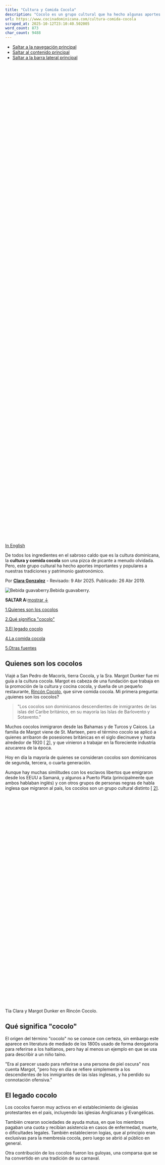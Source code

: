 ```yaml
---
title: "Cultura y Comida Cocola"
description: "Cocolo es un grupo cultural que ha hecho algunas aportes importantes a nuestras tradiciones culturales y a nuestro patrimonio gastronómico."
url: https://www.cocinadominicana.com/cultura-comida-cocola
scraped_at: 2025-10-12T23:10:40.502005
word_count: 873
char_count: 9488
---
```


- [Saltar a la navegación principal](https://www.cocinadominicana.com/cultura-comida-cocola#genesis-nav-primary)
- [Saltar al contenido principal](https://www.cocinadominicana.com/cultura-comida-cocola#genesis-content)
- [Saltar a la barra lateral principal](https://www.cocinadominicana.com/cultura-comida-cocola#genesis-sidebar-primary)

![Cultura y comida cocola.](data:image/svg+xml,%3Csvg%20xmlns='http://www.w3.org/2000/svg'%20viewBox='0%200%201000%201500'%3E%3C/svg%3E)

![Cultura y comida cocola.](data:image/svg+xml,%3Csvg%20xmlns='http://www.w3.org/2000/svg'%20viewBox='0%200%201000%201500'%3E%3C/svg%3E)

[In English](https://www.dominicancooking.com/cocolo-food-culture)

De todos los ingredientes en el sabroso caldo que es la cultura dominicana, la **cultura y comida cocola** son una pizca de picante a menudo olvidada. Pero, este grupo cultural ha hecho aportes importantes y populares a nuestras tradiciones y patrimonio gastronómico.

Por **[Clara Gonzalez](https://www.cocinadominicana.com/clara-gonzalez)** \- Revisado: 9 Abr 2025. Publicado: 26 Abr 2019.

![Bebida guavaberry.](https://www.cocinadominicana.com/wp-content/uploads/2019/04/guavaberry-drink-liqueur-CG-003.jpg)Bebida guavaberry.

**SALTAR A:**[mostrar ↓](https://www.cocinadominicana.com/cultura-comida-cocola#)

[1.Quienes son los cocolos](https://www.cocinadominicana.com/cultura-comida-cocola#quienes-son-los-cocolos)

[2.Qué significa "cocolo"](https://www.cocinadominicana.com/cultura-comida-cocola#que-significa-cocolo)

[3.El legado cocolo](https://www.cocinadominicana.com/cultura-comida-cocola#el-legado-cocolo)

[4.La comida cocola](https://www.cocinadominicana.com/cultura-comida-cocola#la-comida-cocola)

[5.Otras fuentes](https://www.cocinadominicana.com/cultura-comida-cocola#otras-fuentes)

## Quienes son los cocolos

Viajé a San Pedro de Macorís, tierra Cocola, y la Sra. Margot Dunker fue mi guía a la cultura cocola. Margot es cabeza de una fundación que trabaja en la promoción de la cultura y cocina cocola, y dueña de un pequeño restaurante, [Rincón Cocolo](https://www.facebook.com/rinconcocolo/), que sirve comida cocola. Mi primera pregunta: ¿quienes son los cocolos?

> "Los cocolos son dominicanos descendientes de inmigrantes de las islas del Caribe británico, en su mayoría las Islas de Barlovento y Sotavento."

Muchos cocolos inmigraron desde las Bahamas y de Turcos y Caicos. La familia de Margot viene de St. Marteen, pero el término cocolo se aplicó a quienes arribaron de posesiones británicas en el siglo diecinueve y hasta alrededor de 1920 \[ [2](https://www.cocinadominicana.com/cultura-comida-cocola#source)\], y que vinieron a trabajar en la floreciente industria azucarera de la época.

Hoy en día la mayoría de quienes se consideran cocolos son dominicanos de segunda, tercera, o cuarta generación.

Aunque hay muchas similitudes con los esclavos libertos que emigraron desde los EEUU a Samaná, y algunos a Puerto Plata (principalmente que ambos hablaban inglés) y con otros grupos de personas negras de habla inglesa que migraron al país, los cocolos son un grupo cultural distinto \[ [2](https://www.cocinadominicana.com/cultura-comida-cocola#source)\].

![Fundación Dunker Lambert de Cultura Cocola.](data:image/svg+xml,%3Csvg%20xmlns='http://www.w3.org/2000/svg'%20viewBox='0%200%20600%20400'%3E%3C/svg%3E)![Tía Clara y Margot Dunker.](data:image/svg+xml,%3Csvg%20xmlns='http://www.w3.org/2000/svg'%20viewBox='0%200%20600%20400'%3E%3C/svg%3E)

Tía Clara y Margot Dunker en Rincón Cocolo.

## Qué significa "cocolo"

El origen del término "cocolo" no se conoce con certeza, sin embargo este aparece en literatura de mediado de los 1800s usado de forma derogatoria para referirse a los haitianos, pero hay al menos un ejemplo en que se usa para describir a un niño taíno.

"Era al parecer usado para referirse a una persona de piel oscura" nos cuenta Margot, "pero hoy en día se refiere simplemente a los descendientes de los inmigrantes de las islas inglesas, y ha perdido su connotación ofensiva."

## El legado cocolo

Los cocolos fueron muy activos en el establecimiento de iglesias protestantes en el país, incluyendo las iglesias Anglicanas y Evangélicas.

También crearon sociedades de ayuda mutua, en que los miembros pagaban una cuota y recibían asistencia en casos de enfermedad, muerte, o dificultades legales. También establecieron logias, que al principio eran exclusivas para la membresía cocola, pero luego se abrió al público en general.

Otra contribución de los cocolos fueron los guloyas, una comparsa que se ha convertido en una tradición de su carnaval.

![Catedral de San Pedro de Macorís.](data:image/svg+xml,%3Csvg%20xmlns='http://www.w3.org/2000/svg'%20viewBox='0%200%20600%20900'%3E%3C/svg%3E)

![Guloyas, carnaval.](data:image/svg+xml,%3Csvg%20xmlns='http://www.w3.org/2000/svg'%20viewBox='0%200%20600%20896'%3E%3C/svg%3E)

Catedral de San Pedro de Macorís, y Guloya en carnaval.

## La comida cocola

Y por supuesto, los cocolos también hicieron aportes culinarios a nuestra cultura.

El más conocido es el [Yaniqueque versión cocola](https://www.cocinadominicana.com/yaniqueque), seguido de los [Domplines](https://www.cocinadominicana.com/receta-domplines-dominicanos). Menos conocidos son el [Guavaberry](https://www.cocinadominicana.com/guavaberry-licor-receta), [Calalú](https://www.cocinadominicana.com/dominica-vs-republica-dominicana), una sopa que tiene como uno de sus ingredientes las hojas de la [yautía coco](https://www.cocinadominicana.com/viveres-dominicanos-tuberculos), y Funyí, un plato a base de maíz. En los postres no puedes perderte el [Dulce de arrayán](https://www.cocinadominicana.com/dulce-arrayan-guavaberry-almibar) o guavaberry en almíbar.

**¿Eres descendiente de Cocolos?** ¿Cómo mantienes viva esta parte de tu herencia culinaria? Nos encantaría oírlo en los comentarios.

![Tía Clara](data:image/svg+xml,%3Csvg%20xmlns='http://www.w3.org/2000/svg'%20viewBox='0%200%20125%2028'%3E%3C/svg%3E)

## Otras fuentes

1. Tolentino Dipp, Hugo, _Itinerario Histórico de la Gastronomía Dominicana_ (Santo Domingo: Amigo del Hogar, 2014).
2. Orlando, Inoa, _Trabajadores Inmigrantes en República Dominicana_ (Santo Domingo: Ed. Letra Gráfica, 2018) p. 98, 106-108.
3. [J. Marcano](http://www.jmarcano.com/mipais/cultura/cocolo.html) \- Los Cocolos - Origins
4. [Revista Acento](https://acento.com.do/cultura/los-aportes-de-la-comunidad-guloya-a-la-cultura-de-republica-dominicana-11619.html) \- Los aportes de la comunidad guloya a la cultura de República Dominicana
5. [Los Cocolos de San Pedro de Macorís](https://web.archive.org/web/20210129215401/http://costumbresdominicanas.blogspot.com/2009/02/los-cocolos-de-san-pedro-de-macoris-las.html)

![Tia Clara.](data:image/svg+xml,%3Csvg%20xmlns='http://www.w3.org/2000/svg'%20viewBox='0%200%20180%20180'%3E%3C/svg%3E)

### ¡Hola, gracias por visitarnos!

**Soy Tía Clara, tu anfitriona y tía 🇩🇴 en Internet.**

**-** Aprende más sobre [mi y las personas que hacen este blog](https://www.cocinadominicana.com/sobre-nosotros).

\- Comparte tus [preguntas o comentario](https://www.cocinadominicana.com/cultura-comida-cocola#comments) s sobre este tema.

- [Suscríbete](https://www.cocinadominicana.com/subscribe) para recibir nuestras ricas recetas por email.

\- **¡No pierdas el contacto!** Síguenos en:

## Más Herencia y Cultura Dominicana

- [![Agrio de vinagrillo y encurtido.](data:image/svg+xml,%3Csvg%20xmlns='http://www.w3.org/2000/svg'%20viewBox='0%200%20360%20360'%3E%3C/svg%3E)\\
Platos Dominicanos Poco Comunes que Quizá no Conoces](https://www.cocinadominicana.com/platos-dominicanos-no-comunes)
- [![Longaniza rendida con tayota.](data:image/svg+xml,%3Csvg%20xmlns='http://www.w3.org/2000/svg'%20viewBox='0%200%20360%20360'%3E%3C/svg%3E)\\
El Arte de Rendir: Platos de Carne con Vegetales Dominicanos](https://www.cocinadominicana.com/rendir-carne-vegetales)
- [![Repollo guisado.](data:image/svg+xml,%3Csvg%20xmlns='http://www.w3.org/2000/svg'%20viewBox='0%200%20360%20360'%3E%3C/svg%3E)\\
Ser Vegetariano en la República Dominicana](https://www.cocinadominicana.com/vegetariano-republica-dominicana)
- [![Guandules.](data:image/svg+xml,%3Csvg%20xmlns='http://www.w3.org/2000/svg'%20viewBox='0%200%20360%20360'%3E%3C/svg%3E)\\
Como Traducimos Platos e Ingredientes Dominicanos al Inglés](https://www.cocinadominicana.com/ingredientes-dominicanos-ingles)

- [Share on Facebook](https://www.facebook.com/sharer/sharer.php?u=https%3A%2F%2Fwww.cocinadominicana.com%2Fcultura-comida-cocola&t=Cultura%20y%20Comida%20Cocola "Share on Facebook")
- [Share on WhatsApp](https://wa.me/?text=https%3A%2F%2Fwww.cocinadominicana.com%2Fcultura-comida-cocola+Cultura%20y%20Comida%20Cocola "Share on WhatsApp")
- [Send over email](mailto:?subject=Cultura%20y%20Comida%20Cocola&body=https%3A%2F%2Fwww.cocinadominicana.com%2Fcultura-comida-cocola "Send over email")
- [Share on Reddit](https://www.reddit.com/submit?url=https%3A%2F%2Fwww.cocinadominicana.com%2Fcultura-comida-cocola&title=Cultura%20y%20Comida%20Cocola "Share on Reddit")

Label

Rating RecetaRating Receta

Nombre\*

Email\*

Δ

Label

Rating RecetaRating Receta

Nombre\*

Email\*

Δ

Este sitio usa Akismet para reducir el spam. [Aprende cómo se procesan los datos de tus comentarios.](https://akismet.com/privacy/)

3 Commentarios

Populares

RecientesViejos

Inline Feedbacks

View all comments

Load More Comments

wpDiscuz

Insert

You are going to send email to

Send

Move Comment

Move